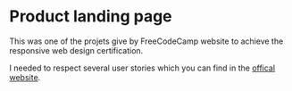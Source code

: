 # Product landing page

This was one of the projets give by FreeCodeCamp website to achieve the responsive web design certification.

I needed to respect several user stories which you can find in the [offical website](https://www.freecodecamp.org/learn/responsive-web-design/responsive-web-design-projects/build-a-product-landing-page).